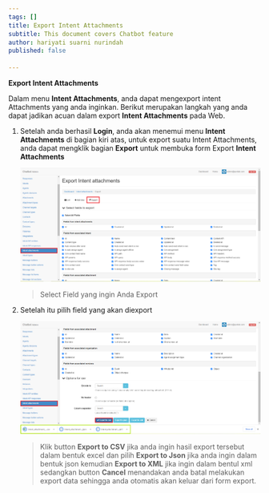 ```yaml
---
tags: []
title: Export Intent Attachments
subtitle: This document covers Chatbot feature
author: hariyati suarni nurindah
published: false

---
```

**Export Intent Attachments**

Dalam menu **Intent Attachments**, anda dapat mengexport intent Attachments yang anda inginkan. Berikut merupakan langkah yang anda dapat jadikan acuan dalam export **Intent Attachments** pada Web.

1. Setelah anda berhasil **Login**, anda akan menemui menu **Intent Attachments** di bagian kiri atas, untuk export suatu Intent Attachments, anda dapat mengklik bagian **Export** untuk membuka form Export **Intent Attachments**

   ![](/uploads/intent-attachment6.PNG)

   > Select Field yang ingin Anda Export
2. Setelah itu pilih field yang akan diexport 

   ![](/uploads/intent-attachment7.PNG)

   > Klik button **Export to CSV** jika anda ingin hasil export tersebut dalam bentuk excel dan pilih **Export to Json** jika anda ingin dalam bentuk json kemudian **Export to XML** jika ingin dalam bentul xml sedangkan button **Cancel** menandakan anda batal melakukan export data sehingga anda otomatis akan keluar dari form export.